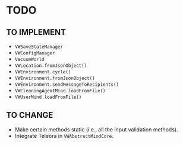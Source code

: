 # TODO

## TO IMPLEMENT

- `VWSaveStateManager`
- `VWConfigManager`
- `VacuumWorld`
- `VWLocation.fromJsonObject()`
- `VWEnvironment.cycle()`
- `VWEnvironment.fromJsonObject()`
- `VWEnvironment.sendMessageToRecipients()`
- `VWCleaningAgentMind.loadFromFile()`
- `VWUserMind.loadFromFile()`

## TO CHANGE

- Make certain methods static (i.e., all the input validation methods).
- Integrate Teleora in `VWAbstractMindCore`.

